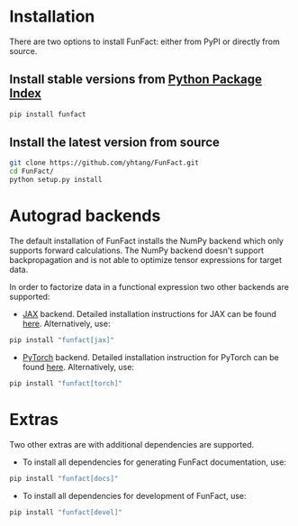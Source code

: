 # Installation

There are two options to install FunFact: either from PyPI or directly from source.

## Install stable versions from [Python Package Index](https://pypi.org/project/funfact/)

```bash
pip install funfact
```

## Install the latest version from source

```bash
git clone https://github.com/yhtang/FunFact.git
cd FunFact/
python setup.py install
```

# Autograd backends

The default installation of FunFact installs the NumPy backend which only
supports forward calculations. The NumPy backend doesn't support backpropagation
and is not able to optimize tensor expressions for target data.

In order to factorize data in a functional expression two other backends are
supported:

  * [JAX](https://jax.readthedocs.io/en/latest/) backend. Detailed 
  installation instructions for JAX can be found [here](https://github.com/google/jax#installation). Alternatively, use:
  ```bash
  pip install "funfact[jax]"
  ```

  * [PyTorch](https://pytorch.org) backend. Detailed installation instruction
  for PyTorch can be found [here](https://pytorch.org/get-started/locally/).
  Alternatively, use:
  ```bash
  pip install "funfact[torch]"
  ``` 

# Extras

Two other extras are with additional dependencies are supported. 

 * To install all dependencies for generating FunFact documentation, use:
  ```bash
  pip install "funfact[docs]"
  ``` 

 * To install all dependencies for development of FunFact, use:
  ```bash
  pip install "funfact[devel]"
  ``` 
